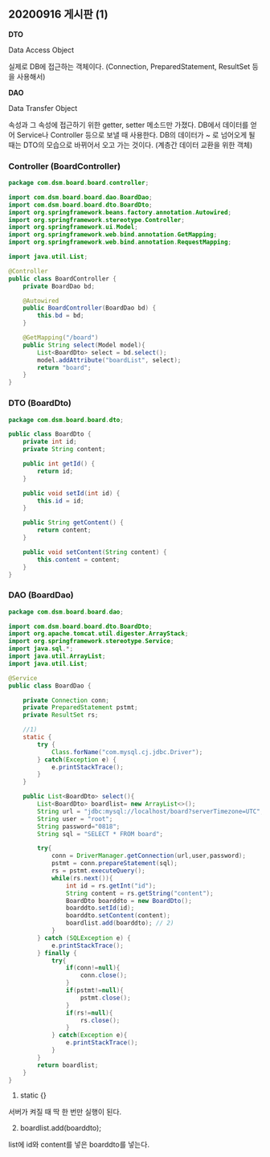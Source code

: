 ## 20200916 게시판 (1)

**DTO**

Data Access Object

실제로 DB에 접근하는 객체이다.  (Connection, PreparedStatement, ResultSet 등을 사용해서)

**DAO**

Data Transfer Object

속성과 그 속성에 접근하기 위한 getter, setter 메소드만 가졌다. DB에서 데이터를 얻어 Service나 Controller 등으로 보낼 때 사용한다. DB의 데이터가 ~ 로 넘어오게 될 때는 DTO의 모습으로 바뀌어서 오고 가는 것이다. (계층간 데이터 교환을 위한 객체)

### Controller (BoardController)

```java
package com.dsm.board.board.controller;

import com.dsm.board.board.dao.BoardDao;
import com.dsm.board.board.dto.BoardDto;
import org.springframework.beans.factory.annotation.Autowired;
import org.springframework.stereotype.Controller;
import org.springframework.ui.Model;
import org.springframework.web.bind.annotation.GetMapping;
import org.springframework.web.bind.annotation.RequestMapping;

import java.util.List;

@Controller
public class BoardController {
    private BoardDao bd;

    @Autowired
    public BoardController(BoardDao bd) {
        this.bd = bd;
    }

    @GetMapping("/board")
    public String select(Model model){
        List<BoardDto> select = bd.select();
        model.addAttribute("boardList", select);
        return "board";
    }
}
```

### DTO (BoardDto)

```java
package com.dsm.board.board.dto;

public class BoardDto {
    private int id;
    private String content;

    public int getId() {
        return id;
    }

    public void setId(int id) {
        this.id = id;
    }

    public String getContent() {
        return content;
    }

    public void setContent(String content) {
        this.content = content;
    }
}
```

### DAO (BoardDao)

```java
package com.dsm.board.board.dao;

import com.dsm.board.board.dto.BoardDto;
import org.apache.tomcat.util.digester.ArrayStack;
import org.springframework.stereotype.Service;
import java.sql.*;
import java.util.ArrayList;
import java.util.List;

@Service
public class BoardDao {

    private Connection conn;
    private PreparedStatement pstmt;
    private ResultSet rs;

    //1)
    static {
        try {
            Class.forName("com.mysql.cj.jdbc.Driver");
        } catch(Exception e) {
            e.printStackTrace();
        }
    }

    public List<BoardDto> select(){
        List<BoardDto> boardlist= new ArrayList<>();
        String url = "jdbc:mysql://localhost/board?serverTimezone=UTC";
        String user = "root";
        String password="0818";
        String sql = "SELECT * FROM board";

        try{
            conn = DriverManager.getConnection(url,user,password);
            pstmt = conn.prepareStatement(sql);
            rs = pstmt.executeQuery();
            while(rs.next()){
                int id = rs.getInt("id");
                String content = rs.getString("content");
                BoardDto boarddto = new BoardDto();
                boarddto.setId(id);
                boarddto.setContent(content);
                boardlist.add(boarddto); // 2)
            }
        } catch (SQLException e) {
            e.printStackTrace();
        } finally {
            try{
                if(conn!=null){
                    conn.close();
                }
                if(pstmt!=null){
                    pstmt.close();
                }
                if(rs!=null){
                    rs.close();
                }
            } catch(Exception e){
                e.printStackTrace();
            }
        }
        return boardlist;
    }
}
```

1) static {}

서버가 켜질 때 딱 한 번만 실행이 된다.

2)  boardlist.add(boarddto);

list에 id와 content를 넣은 boarddto를 넣는다.